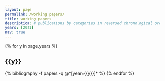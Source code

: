```yaml
---
layout: page
permalink: /working papers/
title: working papers
description: # publications by categories in reversed chronological order. generated by jekyll-scholar.
years: [2021]
nav: true
---
```


<div class="publications">

{% for y in page.years %}
  <h2 class="year">{{y}}</h2>
  {% bibliography -f papers -q @*[year={{y}}]* %}
{% endfor %}

</div>
